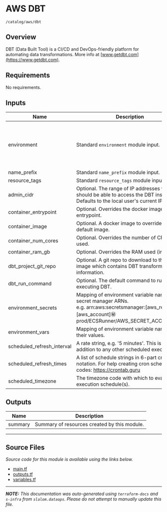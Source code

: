 
# AWS DBT

`/catalog/aws/dbt`

## Overview


DBT (Data Built Tool) is a CI/CD and DevOps-friendly platform for automating data transformations. More info at [www.getdbt.com](https://www.getdbt.com).

## Requirements

No requirements.

## Inputs

| Name | Description | Type | Default | Required |
|------|-------------|------|---------|:--------:|
| environment | Standard `environment` module input. | <pre>object({<br>    vpc_id          = string<br>    aws_region      = string<br>    public_subnets  = list(string)<br>    private_subnets = list(string)<br>  })</pre> | n/a | yes |
| name\_prefix | Standard `name_prefix` module input. | `string` | n/a | yes |
| resource\_tags | Standard `resource_tags` module input. | `map(string)` | n/a | yes |
| admin\_cidr | Optional. The range of IP addresses which should be able to access the DBT instance. Defaults to the local user's current IP. | `list` | `[]` | no |
| container\_entrypoint | Optional. Overrides the docker image entrypoint. | `any` | `null` | no |
| container\_image | Optional. A docker image to override the default image. | `string` | `"slalomggp/dataops"` | no |
| container\_num\_cores | Optional. Overrides the number of CPU cores used. | `number` | `4` | no |
| container\_ram\_gb | Optional. Overrides the RAM used (in GB). | `number` | `16` | no |
| dbt\_project\_git\_repo | Optional. A git repo to download to the local image which contains DBT transforms information. | `string` | `"git+https://github.com/slalom-ggp/dataops-project-template.git"` | no |
| dbt\_run\_command | Optional. The default command to run when executing DBT. | `string` | `null` | no |
| environment\_secrets | Mapping of environment variable names to secret manager ARNs.<br>e.g. arn:aws:secretsmanager:[aws\_region]:[aws\_account]:secret:prod/ECSRunner/AWS\_SECRET\_ACCESS\_KEY | `map(string)` | `{}` | no |
| environment\_vars | Mapping of environment variable names to their values. | `map(string)` | `{}` | no |
| scheduled\_refresh\_interval | A rate string, e.g. '5 minutes'. This is in addition to any other scheduled executions. | `string` | `null` | no |
| scheduled\_refresh\_times | A list of schedule strings in 6-part cron notation. For help creating cron schedule codes: https://crontab.guru | `list(string)` | `[]` | no |
| scheduled\_timezone | The timezone code with which to evaluate execution schedule(s). | `string` | `"PT"` | no |

## Outputs

| Name | Description |
|------|-------------|
| summary | Summary of resources created by this module. |

---------------------

## Source Files

_Source code for this module is available using the links below._

* [main.tf](https://github.com/slalom-ggp/dataops-infra/tree/master//catalog/aws/dbt/main.tf)
* [outputs.tf](https://github.com/slalom-ggp/dataops-infra/tree/master//catalog/aws/dbt/outputs.tf)
* [variables.tf](https://github.com/slalom-ggp/dataops-infra/tree/master//catalog/aws/dbt/variables.tf)

---------------------

_**NOTE:** This documentation was auto-generated using
`terraform-docs` and `s-infra` from `slalom.dataops`.
Please do not attempt to manually update this file._
